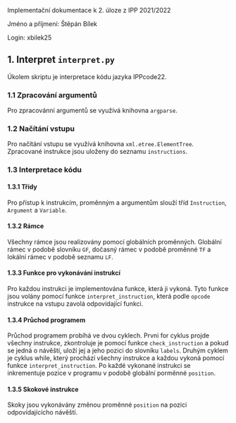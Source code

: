 Implementační dokumentace k 2. úloze z IPP 2021/2022

Jméno a příjmení: Štěpán Bílek

Login: xbilek25

## 1. Interpret ```interpret.py```
Úkolem skriptu je interpretace kódu jazyka IPPcode22.

### 1.1 Zpracování argumentů
Pro zpracovánní argumentů se využívá knihovna ```argparse```.

### 1.2 Načítání vstupu
Pro načítání vstupu se využívá knihovna  ```xml.etree.ElementTree```. Zpracované instrukce jsou uloženy do seznamu ```instructions```.

### 1.3 Interpretace kódu

#### 1.3.1 Třídy
Pro přístup k instrukcím, proměnným a argumentům slouží tříd ```Instruction```, ```Argument``` a ```Variable```.

#### 1.3.2 Rámce
Všechny rámce jsou realizovány pomocí globálních proměnných. Globální rámec v podobě slovníku ```GF```, dočasný rámec v podobě proměnné ```TF``` a lokální rámec v podobě seznamu ```LF```.

#### 1.3.3 Funkce pro vykonávání instrukcí
Pro každou instrukci je implementována funkce, která ji vykoná. Tyto funkce jsou volány pomocí funkce ```interpret_instruction```, která podle ```opcode``` instrukce na vstupu zavolá odpovídající funkci.

#### 1.3.4 Průchod programem
Průchod programem probíhá ve dvou cyklech. Prvni for cyklus projde všechny instrukce, zkontroluje je pomocí funkce ```check_instruction``` a pokud se jedná o návěští, uloží jej a jeho pozici do slovníku ```labels```. Druhým cyklem je cyklus while, který prochází všechny instrukce a každou vykoná pomocí funkce ```interpret_instruction```. Po každé vykonané instrukci se inkrementuje pozice v programu v podobě globální porměnné ```position```.

#### 1.3.5 Skokové instrukce
Skoky jsou vykonávány změnou proměnné ```position``` na pozici odpovídajícícho návěští.
